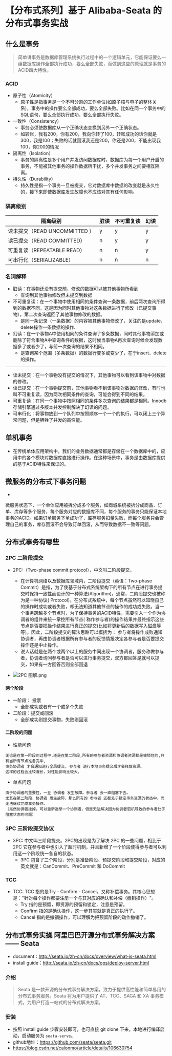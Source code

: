 # 【分布式系列】基于 Alibaba-Seata 的分布式事务实战

## 什么是事务

> 简单讲事务是数据库管理系统执行过程中的一个逻辑单元，它能保证要么一组数据库操作全部执行成功，要么全部失败，而做到这些的原理就是事务的ACID四大特性。

### ACID

- 原子性（Atomicity）
    - 原子性是指事务是一个不可分割的工作单位(如原子核与电子的整体关系)，事务中的操作要么全部成功，要么全部失败。比如在同一个事务中的SQL语句，要么全部执行成功，要么全部执行失败。
- 一致性（Consistency）
    - 事务必须使数据库从一个正确状态变换到另外一个正确状态。
    - 如转账，我有200，你有200，我向你转了100，转账成功的话你就是300，我是100；失败的话就回滚我还是200，你还是200，不能出现我100，你200的情况
- 隔离性（Isolation）
    - 事务的隔离性是多个用户并发访问数据库时，数据库为每一个用户开启的事务，不能被其他事务的操作数据所干扰，多个并发事务之间要相互隔离。
- 持久性（Durability）
    - 持久性是指一个事务一旦被提交，它对数据库中数据的改变就是永久性的，接下来即使数据库发生故障也不应该对其有任何影响。

### 隔离级别

|隔离级别|脏读|不可重复读|幻读|
|---|---|---|---|
|读未提交（READ UNCOMMITTED ）|y|y|y|
|读已提交（READ COMMITTED）|n|y|y|
|可重复读（REPEATABLE READ）|n|n|y|
|可串行化（SERIALIZABLE）|n|n|n|

### 名词解释

- 脏读：在事物还没有提交前，修改的数据可以被其他事物所看到
    - 查询到其他事物修改但未提交到数据
- 不可重复读：在一个事物中使用相同的条件查询一条数据，前后两次查询所得到的数据不同，这是因为同时其他事物对这条数据进行了修改（已提交事物），第二次查询返回了其他事物修改的数据。
    - 是同一条记录（一条数据）的内容被其他事物修改了，关注的是update、delete操作一条数据的操作.
- 幻读：在一个事物A中使用相同的条件查询了多条数据，同时其他事物添加或删除了符合事物A中查询条件的数据，这时候当事物A再次查询时候会发现数据多了或者少了，与前一次查询的结果不相同。
    - 是查询某个范围（多条数据）的数据行变多或变少了，在于insert、delete的操作。

---  

- 读未提交：在一个事物没有提交的情况下，其他事物可以看到该事物中对数据的修改。
- 读已提交：在一个事物提交前，其他事物看不到该事物对数据的修改，有时也叫不可重复读，因为两次相同条件的查询，可能会得到不同的结果。
- 可重复读：在同一个事物中按照相同的条件多次查询的结果都是相同。Innodb存储引擎通过多版本并发控制解决了幻读的问题。
- 可串行化：将事物放到一个队列中按照顺序一个一个的执行，可以闭上三个异常问题，但是牺牲了并发的高性能。

## 单机事务

- 在传统单体应用架构中，我们的业务数据通常都是存储在一个数据库中的，应用中的各个模块对数据库直接进行操作。在这种场景中，事务是由数据库提供的基于ACID特性来保证的。

## 微服务的分布式下事务问题

-
微服务状态下，一个单体应用被拆分成多个服务，如商城系统被拆分成商品、订单、库存等多个服务，每个服务对应的数据库不同，每个服务的事务只能保证本地事务的ACID。如果订单服务下单成功了，库存服务扣量失败，而每个服务只会管理自己的事务，库存回滚不会导致订单回滚，从而导致数据不一致等问题。

## 分布式事务有哪些

### 2PC 二阶段提交

- 2PC:（Two-phase commit protocol），中文叫二阶段提交。
    - 在计算机网络以及数据库领域内，二阶段提交（英语：Two-phase Commit）是指，为了使基于分布式系统架构下的所有节点在进行事务提交时保持一致性而设计的一种算法(Algorithm)。通常，二阶段提交也被称为是一种协议(
      Protocol)。在分布式系统中，每个节点虽然可以知晓自己的操作时成功或者失败，却无法知道其他节点的操作的成功或失败。当一个事务跨越多个节点时，为了保持事务的ACID特性，需要引入一个作为协调者的组件来统一掌控所有节点(
      称作参与者)的操作结果并最终指示这些节点是否要把操作结果进行真正的提交(比如将更新后的数据写入磁盘等等)。因此，二阶段提交的算法思路可以概括为：
      参与者将操作成败通知协调者，再由协调者根据所有参与者的反馈情报决定各参与者是否要提交操作还是中止操作。
    - 说人话就是在两个或两个以上的服务中间出现一个协调者，服务称做参与者，协调者询问参与者是否可以进行事务提交，双方都回答是就可以提交，如果有一方回答否则全部回退

- ![2PC 图解.png](http://ww1.sinaimg.cn/large/00342Bl1gy1grc77ynhzkj60i60hnq5k02.jpg)

#### 两个阶段

- 一阶段： 投票
    - 全部成功或者有一个或多个失败
- 二阶段：提交或回滚
    - 全部成功则提交事物，失败则回滚

#### 二阶段的问题

- 性能问题
```text
无论是在第一阶段的过程中,还是在第二阶段,所有的参与者资源和协调者资源都是被锁住的,只有当所有节点准备完毕,
事务协调者 才会通知进行全局提交, 参与者 进行本地事务提交后才会释放资源。
这样的过程会比较漫长，对性能影响比较大。
```
- 单点问题
```text
由于协调者的重要性，一旦 协调者 发生故障。参与者 会一直阻塞下去。
尤其在第二阶段，协调者 发生故障，那么所有的 参与者 还都处于锁定事务资源的状态中，而无法继续完成事务操作。
（虽然协调者挂掉，可以重新选举一个协调者，但是无法解决因为协调者宕机导致的参与者处于阻塞状态的问题）
```

### 3PC 三阶段提交协议

- 3PC: 中文叫三阶段提交。2PC的出现是为了解决 2PC 的一些问题，相比于 2PC 它在参与者中也引入了超时机制，并且新增了一个阶段使得参与者可以利用这一个阶段统一各自的状态。
    - 3PC 包含了三个阶段，分别是准备阶段、预提交阶段和提交阶段，对应的英文就是：CanCommit、PreCommit 和 DoCommit

### TCC

- TCC: TCC 指的是Try - Confirm - Cancel。又称补偿事务。其核心思想是："针对每个操作都要注册一个与其对应的确认和补偿（撤销操作）"。
    - Try 指的是预留，即资源的预留和锁定，注意是预留。
    - Confirm 指的是确认操作，这一步其实就是真正的执行了。
    - Cancel 指的是撤销操作，可以理解为把预留阶段的动作撤销了。

## 分布式事务实操 阿里巴巴开源分布式事务解决方案 —— Seata

- document：http://seata.io/zh-cn/docs/overview/what-is-seata.html
- install guide：http://seata.io/zh-cn/docs/ops/deploy-server.html

### 介绍

> Seata 是一款开源的分布式事务解决方案，致力于提供高性能和简单易用的分布式事务服务。Seata 将为用户提供了 AT、TCC、SAGA 和 XA 事务模式，为用户打造一站式的分布式解决方案。

### 安装

- 按照 install guide 步骤安装即可，也可直接 git clone 下来，本地进行编译启动，启动服务为 `seata-serve`。
- github地址：https://github.com/seata/seata.git
- https://blog.csdn.net/calonmo/article/details/106630754
